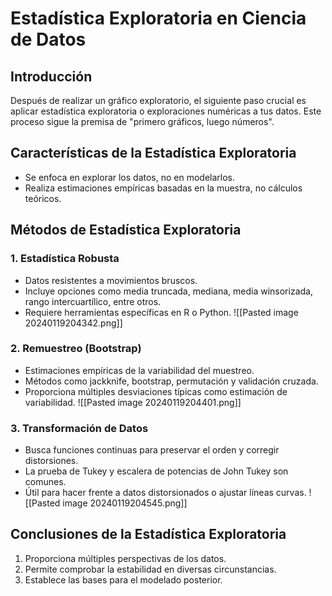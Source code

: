 # Estadística Exploratoria en Ciencia de Datos

## Introducción
Después de realizar un gráfico exploratorio, el siguiente paso crucial es aplicar estadística exploratoria o exploraciones numéricas a tus datos. Este proceso sigue la premisa de "primero gráficos, luego números".

## Características de la Estadística Exploratoria
- Se enfoca en explorar los datos, no en modelarlos.
- Realiza estimaciones empíricas basadas en la muestra, no cálculos teóricos.

## Métodos de Estadística Exploratoria
### 1. Estadística Robusta
- Datos resistentes a movimientos bruscos.
- Incluye opciones como media truncada, mediana, media winsorizada, rango intercuartílico, entre otros.
- Requiere herramientas específicas en R o Python.
![[Pasted image 20240119204342.png]]
### 2. Remuestreo (Bootstrap)
- Estimaciones empíricas de la variabilidad del muestreo.
- Métodos como jackknife, bootstrap, permutación y validación cruzada.
- Proporciona múltiples desviaciones típicas como estimación de variabilidad.
![[Pasted image 20240119204401.png]]
### 3. Transformación de Datos
- Busca funciones continuas para preservar el orden y corregir distorsiones.
- La prueba de Tukey y escalera de potencias de John Tukey son comunes.
- Útil para hacer frente a datos distorsionados o ajustar líneas curvas.
![[Pasted image 20240119204545.png]]

## Conclusiones de la Estadística Exploratoria
1. Proporciona múltiples perspectivas de los datos.
2. Permite comprobar la estabilidad en diversas circunstancias.
3. Establece las bases para el modelado posterior.

